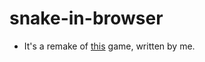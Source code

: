# snake-in-browser

- It's a remake of [this](https://github.com/nuokey/Snake) game, written by me.
